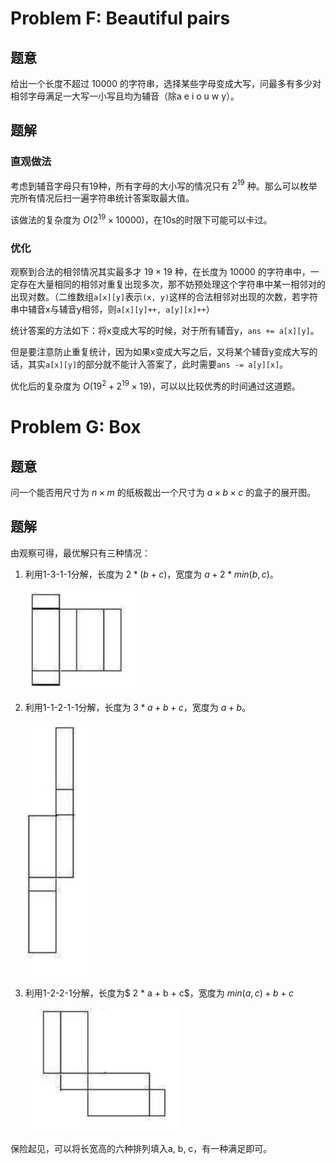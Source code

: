 # Problem F: Beautiful pairs

## 题意

给出一个长度不超过 $10000$ 的字符串，选择某些字母变成大写，问最多有多少对相邻字母满足一大写一小写且均为辅音（除a e i o u w y）。

## 题解

### 直观做法

考虑到辅音字母只有19种，所有字母的大小写的情况只有 $2^{19}$ 种。那么可以枚举完所有情况后扫一遍字符串统计答案取最大值。

该做法的复杂度为 $O(2^{19} \times 10000)$，在10s的时限下可能可以卡过。

### 优化

观察到合法的相邻情况其实最多才 $19 \times 19$ 种，在长度为 $10000$ 的字符串中，一定存在大量相同的相邻对重复出现多次，那不妨预处理这个字符串中某一相邻对的出现对数。（二维数组`a[x][y]`表示`(x, y)`这样的合法相邻对出现的次数，若字符串中辅音x与辅音y相邻，则`a[x][y]++, a[y][x]++`）

统计答案的方法如下：将x变成大写的时候，对于所有辅音y，`ans += a[x][y]`。

但是要注意防止重复统计，因为如果x变成大写之后，又将某个辅音y变成大写的话，其实`a[x][y]`的部分就不能计入答案了，此时需要`ans -= a[y][x]`。

优化后的复杂度为 $O( 19^2 + 2^{19} \times 19)$，可以以比较优秀的时间通过这道题。



# Problem G: Box

## 题意

问一个能否用尺寸为 $n \times m$ 的纸板裁出一个尺寸为 $a \times b \times c$ 的盒子的展开图。

## 题解

由观察可得，最优解只有三种情况：

1. 利用1-3-1-1分解，长度为 $2*(b+c)$，宽度为 $a + 2 * min(b, c)$。
	
	![](1.png)

2. 利用1-1-2-1-1分解，长度为 $3 * a + b + c$，宽度为 $a + b$。

   ![](2.png)

3. 利用1-2-2-1分解，长度为$ 2 * a + b + c$，宽度为 $min(a, c) + b + c$

   ![](3.png)

保险起见，可以将长宽高的六种排列填入a, b, c，有一种满足即可。
